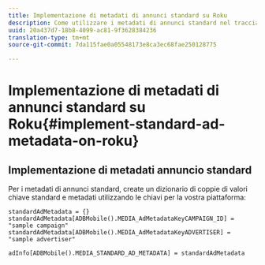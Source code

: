 ```yaml
---
title: Implementazione di metadati di annunci standard su Roku
description: Come utilizzare i metadati di annunci standard nel tracciamento di annunci su Roku.
uuid: 20a437d7-18b8-4099-ac81-9f3628384236
translation-type: tm+mt
source-git-commit: 7da115fae0a05548173e8ca3ec68fae250128775

---
```



# Implementazione di metadati di annunci standard su Roku{#implement-standard-ad-metadata-on-roku}

## Implementazione di metadati annuncio standard

Per i metadati di annunci standard, create un dizionario di coppie di valori chiave standard e metadati utilizzando le chiavi per la vostra piattaforma:

```
standardAdMetadata = {} 
standardAdMetadata[ADBMobile().MEDIA_AdMetadataKeyCAMPAIGN_ID] = "sample campaign" 
standardAdMetadata[ADBMobile().MEDIA_AdMetadataKeyADVERTISER] = "sample advertiser" 

adInfo[ADBMobile().MEDIA_STANDARD_AD_METADATA] = standardAdMetadata 
```

